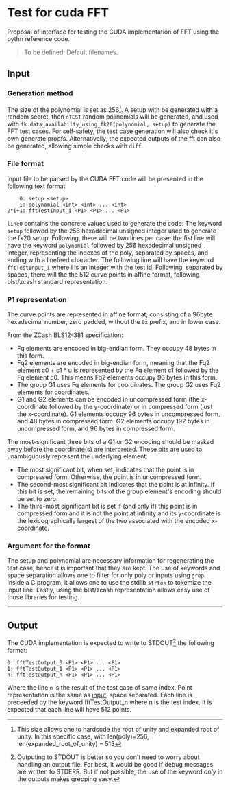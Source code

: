 # Test for cuda FFT

Proposal of interface for testing the CUDA implementation of FFT using the pythn reference code.
> To be defined: Default filenames.

## Input

### Generation method

The size of the polynomial is set as 256[^1]. A setup with be generated with a random secret, then `nTEST` random polinomials will be generated, and used with `fk.data_availabilty_using_fk20(polynomial, setup)` to generate the FFT test cases. For self-safety, the test case generation will also check it's own generate proofs. Alternativelly, the expected outputs of the fft can also be generated, allowing simple checks with `diff`.

[^1]: This size allows one to hardcode the root of unity and expanded root of unity. In this specific case, with len(poly)=256, len(expanded_root_of_unity) = 513

### File format
Input file to be parsed by the CUDA FFT code will be presented in the following text format

```
    0: setup <setup>
    i: polynomial <int> <int> ... <int> 
2*i+1: fftTestInput_i <P1> <P1> ... <P1>

```

`line0` contains the concrete values used to generate the code: The keyword `setup` followed by the 256 hexadecimal unsigned integer used to generate the fk20 setup. Following, there will be two lines per case:
the fist line will have the keyword `polynomial` followed by 256 hexadecimal unsigned integer, representing the indexes of the poly, separated by spaces, and ending with a linefeed character. The following line will have the keyword `fftTestInput_i` where i is an integer with the test id. Following, separated by spaces, there will the the 512 curve points in affine format, following blst/zcash standard representation.

### P1 representation <a name="p1"></a>

The curve points are represented in affine format, consisting of a 96byte hexadecimal number, zero padded, without the `0x` prefix, and in lower case. 

From the ZCash BLS12-381 specification:

- Fq elements are encoded in big-endian form. They occupy 48 bytes in this form.
- Fq2 elements are encoded in big-endian form, meaning that the Fq2 element c0 + c1 * u is represented by the Fq element c1 followed by the Fq element c0. This means Fq2 elements occupy 96 bytes in this form.
- The group G1 uses Fq elements for coordinates. The group G2 uses Fq2 elements for coordinates.
- G1 and G2 elements can be encoded in uncompressed form (the x-coordinate followed by the y-coordinate) or in compressed form (just the x-coordinate). G1 elements occupy 96 bytes in uncompressed form, and 48 bytes in compressed form. G2 elements occupy 192 bytes in uncompressed form, and 96 bytes in compressed form.

The most-significant three bits of a G1 or G2 encoding should be masked away before the coordinate(s) are interpreted. These bits are used to unambiguously represent the underlying element:

- The most significant bit, when set, indicates that the point is in compressed form. Otherwise, the point is in uncompressed form.
- The second-most significant bit indicates that the point is at infinity. If this bit is set, the remaining bits of the group element's encoding should be set to zero.
- The third-most significant bit is set if (and only if) this point is in compressed form and it is not the point at infinity and its y-coordinate is the lexicographically largest of the two associated with the encoded x-coordinate.


### Argument for the format

The setup and polynomial are necessary information for regenerating the test case, hence it is important that they are kept. The use of keywords and space separation allows one to filter for only poly or inputs using `grep`. Inside a C program, it allows one to use the stdlib `strtok` to tokemize the input line. Lastly, using the blst/zcash representation allows easy use of those libraries for testing.

---

## Output

The CUDA implementation is expected to write to STDOUT[^2] the following format:

```
0: fftTestOutput_0 <P1> <P1> ... <P1>
1: fftTestOutput_1 <P1> <P1> ... <P1>
n: fftTestOutput_n <P1> <P1> ... <P1>
```

Where the line `n` is the result of the test case of same index. Point representation is the same as [input](#p1), space separated. Each line is preceeded by the keyword fftTestOutput_n where n is the test index. It is expected that each line will have 512 points.

[^2]: Outputing to STDOUT is better so you don't need to worry about handling an output file. For best, it would be good if debug messages are written to STDERR. But if not possible, the use of the keyword _only_ in the outputs makes grepping easy.